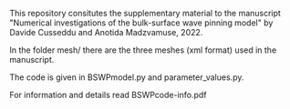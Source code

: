 This repository consitutes the supplementary material to the manuscript "Numerical investigations of the bulk-surface wave pinning model" by Davide Cusseddu and Anotida Madzvamuse, 2022.

In the folder mesh/ there are the three meshes (xml format) used in the manuscript. 

The code is given in BSWPmodel.py and parameter_values.py. 

For information and details read BSWPcode-info.pdf
